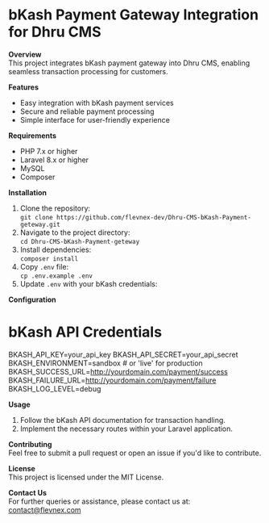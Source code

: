 # bKash Payment Gateway Integration for Dhru CMS

**Overview**  
This project integrates bKash payment gateway into Dhru CMS, enabling seamless transaction processing for customers. 

**Features**  
- Easy integration with bKash payment services
- Secure and reliable payment processing
- Simple interface for user-friendly experience

**Requirements**  
- PHP 7.x or higher
- Laravel 8.x or higher
- MySQL
- Composer

**Installation**  
1. Clone the repository:  
   `git clone https://github.com/flevnex-dev/Dhru-CMS-bKash-Payment-geteway.git`
2. Navigate to the project directory:  
   `cd Dhru-CMS-bKash-Payment-geteway`
3. Install dependencies:  
   `composer install`
4. Copy `.env` file:  
   `cp .env.example .env`
5. Update `.env` with your bKash credentials:

**Configuration**
# bKash API Credentials
BKASH_API_KEY=your_api_key
BKASH_API_SECRET=your_api_secret
BKASH_ENVIRONMENT=sandbox  # or 'live' for production
BKASH_SUCCESS_URL=http://yourdomain.com/payment/success
BKASH_FAILURE_URL=http://yourdomain.com/payment/failure
BKASH_LOG_LEVEL=debug


**Usage**  
1. Follow the bKash API documentation for transaction handling.
2. Implement the necessary routes within your Laravel application.

**Contributing**  
Feel free to submit a pull request or open an issue if you'd like to contribute.

**License**  
This project is licensed under the MIT License.

**Contact Us**  
For further queries or assistance, please contact us at:  
contact@flevnex.com
